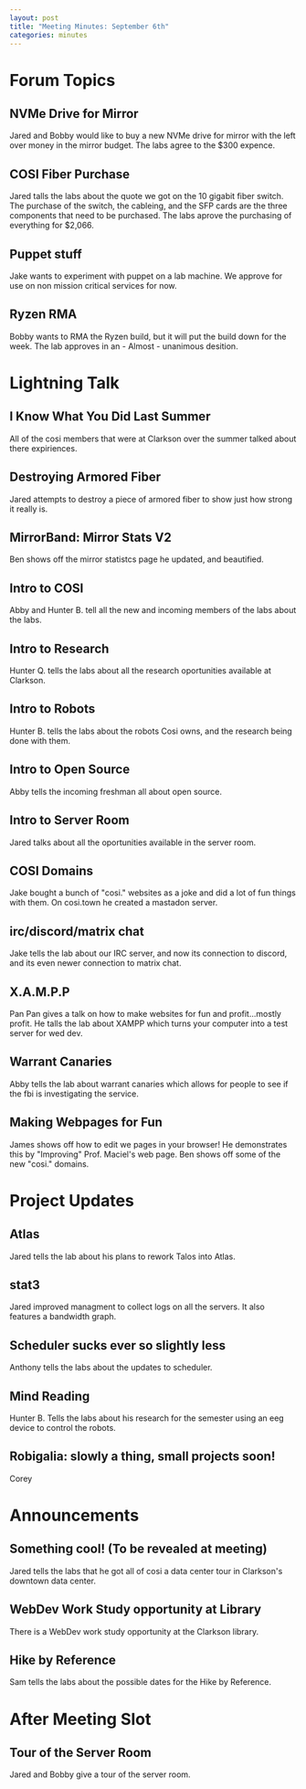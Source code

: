 ```yaml
---
layout: post
title: "Meeting Minutes: September 6th"
categories: minutes
---
```


# Forum Topics

## NVMe Drive for Mirror
Jared and Bobby would like to buy a new NVMe drive for mirror with the left over money in the mirror budget. The labs agree to the $300 expence.

## COSI Fiber Purchase
Jared talls the labs about the quote we got on the 10 gigabit fiber switch. The purchase of the switch, the cableing, and the SFP cards are the three components that need to be purchased. The labs aprove the purchasing of everything for $2,066.

## Puppet stuff
Jake wants to experiment with puppet on a lab machine. We approve for use on non mission critical services for now.

## Ryzen RMA
Bobby wants to RMA the Ryzen build, but it will put the build down for the week. The lab approves in an - Almost - unanimous desition.

# Lightning Talk

## I Know What You Did Last Summer
All of the cosi members that were at Clarkson over the summer talked about there expiriences.

## Destroying Armored Fiber
Jared attempts to destroy a piece of armored fiber to show just how strong it really is.

## MirrorBand: Mirror Stats V2
Ben  shows off the mirror statistcs page he updated, and beautified. 

## Intro to COSI
Abby and Hunter B. tell all the new and incoming members of the labs about the labs.

## Intro to Research
Hunter Q. tells the labs about all the research oportunities available at Clarkson.

## Intro to Robots
Hunter B. tells the labs about the robots Cosi owns, and the research being done with them.

## Intro to Open Source
Abby tells the incoming freshman all about open source.

## Intro to Server Room
Jared talks about all the oportunities available in the server room.

## COSI Domains
Jake bought a bunch of "cosi." websites as a joke and did a lot of fun things with them. On cosi.town he created a mastadon server.

## irc/discord/matrix chat
Jake tells the lab about our IRC server, and now its connection to discord, and its even newer connection to matrix chat.

## X.A.M.P.P
Pan Pan gives a talk on how to make websites for fun and profit...mostly profit. He talls the lab about XAMPP which turns your computer into a test server for wed dev.

## Warrant Canaries
Abby tells the lab about warrant canaries which allows for people to see if the fbi is investigating the service.

## Making Webpages for Fun
James shows off how to edit we pages in your browser! He demonstrates this by "Improving" Prof. Maciel's web page. Ben shows off some of the new "cosi." domains.

# Project Updates

## Atlas
Jared tells the lab about his plans to rework Talos into Atlas.

## stat3
Jared improved managment to collect logs on all the servers. It also features a bandwidth graph.

## Scheduler sucks ever so slightly less
Anthony tells the labs about the updates to scheduler.

## Mind Reading
Hunter B. Tells the labs about his research for the semester using an eeg device to control the robots.

## Robigalia: slowly a thing, small projects soon!
Corey 

# Announcements

## Something cool! (To be revealed at meeting)
Jared tells the labs that he got all of cosi a data center tour in Clarkson's downtown data center.

## WebDev Work Study opportunity at Library
There is a WebDev work study opportunity at the Clarkson library.

## Hike by Reference
Sam tells the labs about the possible dates for the Hike by Reference.

# After Meeting Slot

## Tour of the Server Room
Jared and Bobby give a tour of the server room.
